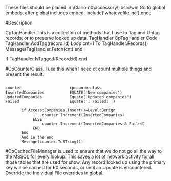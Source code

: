 These files should be placed in \Clarion10\accessory\libsrc\win
Go to global embeds, after global includes embed.
Include('whatevefile.inc'),once

#Description

CpTagHandler
This is a collection of methods that I use to Tag and Untag records, or to preserve looked up data.
TagHandler CpTagHandler
Code
 TagHandler.AddTag(record:Id)
 Loop cnt=1 To TagHandler.Records()
    Message(TagHandler.Fetch(cnt)
 end
 
 If TagHandler.IsTagged(Record:id)
 end
  
 


#CpCounterClass.
I use this when I need ot count multiple things and present the result.

```Clarion

counter                     cpcounterclass
InsertedCompanies           EQUATE('New companies')
UpdatedCompanies            Equate('Updated companies')
Failed                      Equate(': Failed: ')

       if Access:Companies.Insert()=Level:Benign
                counter.Increment(InsertedCompanies)
            ELSE
                counter.Increment(InsertedCompanies & Failed)
            END
       End
       And in the end
       Message(counter.ToSTring())
```    
#CpCachedFileManager 
is used to ensure that we do not go all the way to the MSSQL for every lookup. This saves a lot of network activity for all those tables that are used for show.
Any record looked up using the primary key will be cached for 60 seconds, or until an Update is encountered. 
Override the Individual File overrides in global.
